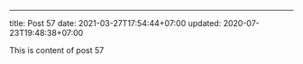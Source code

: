 ---
title: Post 57
date: 2021-03-27T17:54:44+07:00
updated: 2020-07-23T19:48:38+07:00

This is content of post 57